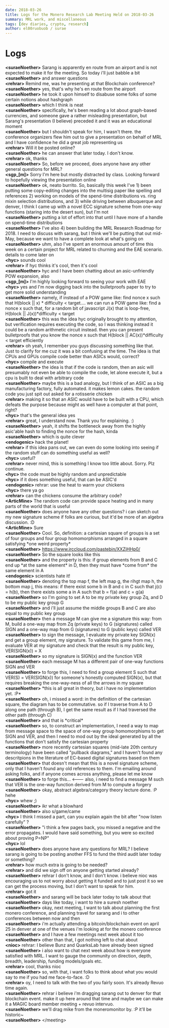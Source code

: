 ```yaml
---
date: 2018-03-26
title: Logs for the Monero Research Lab Meeting Held on 2018-03-26
summary: MRL work, and miscellaneous
tags: [dev diaries, crypto, research]
author: el00ruobuob / surae
---
```


# Logs  

**\<suraeNoether>** Sarang is apparently en route from an airport and is not expected to make it for the meeting. So today i'll just babble a bit  
**\<suraeNoether>** and answer questions  
**\<rehrar>** Remind me, was he presenting at that Blockchain conference?  
**\<suraeNoether>** yes, that's why he's en route from the airport  
**\<suraeNoether>** he took it upon himself to disabuse some folks of some certain notions about hashgraph  
**\<suraeNoether>** which I think is neat  
**\<suraeNoether>** specifically, he's been reading a lot about graph-based currencies, and someone gave a rather misleading presentation, but Sarang's presentation (I believe) preceded it and it was an educational moment  
**\<suraeNoether>** but I shouldn't speak for him, I wasn't there. the conference organizers flew him out to give a presentation on behalf of MRL and I have confidence he did a great job representing us  
**\<rehrar>** Will it be posted online?  
**\<suraeNoether>** he can answer that later today. I don't know.  
**\<rehrar>** ok, thanks  
**\<suraeNoether>** So, before we proceed, does anyone have any other general questions for MRL?   
**\<sgp\_[m]>** Sorry I'm here but mostly distracted by class. Looking forward to hopefully viewing the presentation online  
**\<suraeNoether>** ok, neato burrito. So, basically this week I've 1) been putting some copy-editing changes into the multisig paper like spelling and references 2) working on models of the spend-time distributions vs. ring mixin selection distributions, and 3) while driving between albuquerque and denver, I think I came up with a novel ECC signature scheme from one-way functions (staring into the desert sun), but I'm not  
**\<suraeNoether>** putting a lot of effort into that until I have more of a handle on spend-time distributions  
**\<suraeNoether>** I've also 4) been building the MRL Research Roadmap for 2018. I need to discuss with sarang, but I think we'll be putting that out mid-May, because we want to have a complete look at what's going on  
**\<suraeNoether>** uhm, also I've spent an enormous amount of time this week on a certain project for MRL related to churning and the EAE scenario. details to come later on  
**\<hyc>** sounds cool  
**\<rehrar>** if hyc thinks it's cool, then it's cool  
**\<suraeNoether>** hyc and I have been chatting about an asic-unfriendly POW expansion, also  
**\<sgp\_[m]>** I'm highly looking forward to seeing your work with EAE  
**\<hyc>** yes and I'm now digging back into the bulletproofs paper to try to get more solid understanding  
**\<suraeNoether>** namely, if instead of a POW game like: find nonce x such that H(block || x) \* difficulty < target.... we can run a POW game like: find a nonce x such that, for a random bit of javascript J(x) that is loop-free, H(block || J(x))\*difficulty < target  
**\<suraeNoether>** this was the idea hyc originally brought to my attention, but verification requires executing the code, so I was thinking instead it could be a random arithmetic circuit instead. then you can present bulletproofs that you know the nonce x such that H(block || AC(x))\*difficulty < target efficiently  
**\<rehrar>** oh yeah, I remember you guys discussing something like that. Just to clarify for me cuz it was a bit confusing at the time. The idea is that CPUs and GPUs compile code better than ASICs would, correct?  
**\<hyc>** compile and execute  
**\<suraeNoether>** the idea is that if the code is random, then an asic will presumably not even be able to compile the code, let alone execute it, but a cpu is built to deal with arbitrary code  
**\<suraeNoether>** maybe this is a bad analogy, but I think of an ASIC as a big manufacturing factory, fully automated. it makes lemon cakes. the random code you just spit out asked for a rotisserie chicken  
**\<rehrar>** making it so that an ASIC would have to be built with a CPU, which defeats the purpose because might as well have a computer at that point, right?  
**\<hyc>** that's the general idea yes  
**\<rehrar>** great, I understand now. Thank you for explaining. :)  
**\<suraeNoether>** yeah, it shifts the bottleneck away from the highly asic'able hash to finding the nonce for the hash, kinda  
**\<suraeNoether>** which is quite clever  
**\<endogenic>** hack the planet!  
**\<rehrar>** if this idea pans out, we can even do some looking into seeing if the random stuff can do something useful as well?  
**\<hyc>** useful?  
**\<rehrar>** never mind, this is something I know too little about. Sorry. Plz continue.  
**\<hyc>** the code must be highly random and unpredictable  
**\<hyc>** if it does something useful, that can be ASIC'd  
**\<endogenic>** rehrar: use the heat to warm your chickens  
**\<hyc>** there ya go  
**\<rehrar>** can the chickens consume the arbitrary code?  
**\<ArticMine>** The random code can provide space heating and in many parts of the world that is useful  
**\<suraeNoether>** does anyone have any other questions? i can sketch out my new signature scheme if folks are curious, but it'd be more of an algebra discussion. :D  
**\<ArticMine>** Sure  
**\<suraeNoether>** Cool. So, definition: a cartesian square of groups is a set of four groups and four group homomorphisms arranged in a square satisfying \*one weird property\*  
**\<suraeNoether>** https://www.irccloud.com/pastebin/XXZjHHp0/  
**\<suraeNoether>** So the square looks like this  
**\<suraeNoether>** and the property is this: if group elements from B and C end up \*at the same element\* in D, then they must have \*come from\* the same element in A  
**\<endogenic>** scientists hate it!  
**\<suraeNoether>** denoting the top map f, the left map g, the rihgt map h, the bottom map j, this means: if there exist some b in B and c in C such that j(c) = h(b), then there exists some a in A such that b = f(a) and c = g(a)  
**\<suraeNoether>** so I'm going to set A to be my private key group Zq, and D to be my public key group G  
**\<suraeNoether>** and i'll just assume the middle groups B and C are also equal to my public key group  
**\<suraeNoether>** then a message M can give me a signature this way: from M, build a one-way map from Zq (private keys) to G (signatures) called SIGN and a one-way map from G (signatures) to G (public keys) called VER  
**\<suraeNoether>** to sign the message, I evaluate my private key SIGN(x) and get a group element, my signature. To validate this game from me, I evaluate VER at my signature and check that the result is my public key, VER(SIGN(x)) = X  
**\<suraeNoether>** so my signature is SIGN(x) and the function VER  
**\<suraeNoether>** each message M has a different pair of one-way functions SIGN and VER  
**\<suraeNoether>** to forge this, I need to find a group element S such that VER(S) = VER(SIGN(x)) for someone's honestly computed SIGN(x), but that requires breaking the one-way-ness of all the arrows in my square  
**\<suraeNoether>** \*this is all great in theory, but i have no implementation yet. :P\*  
**\<suraeNoether>** oh, i missed a word: in the definition of the cartesian square, the diagram has to be commutative. so if I traverse from A to D along one path (through B), I get the same result as if I had traversed the other path (through C)  
**\<suraeNoether>** and that is \*critical\*  
**\<suraeNoether>** so, to construct an implementation, I need a way to map from message space to the space of one-way group homomorphisms to get SIGN and VER, and then I need to mod out by the ideal generated by all the functions that don't satisfy the cartesian property  
**\<suraeNoether>** more recently cartesian squares (mid-late 20th century terminology) have been called "pullback diagrams," and I haven't found any descritpions in the literature of EC-based digital signatures based on them  
**\<suraeNoether>** that doesn't mean that this is a novel signature scheme, only that I haven't found any old references to them. I'm emailing around asking folks, and if anyone comes across anything, please let me know  
**\<suraeNoether>** to forge this... <--- also, i need to find a message M such that VER is the one-way function derived from M to compute a forgery  
**\<suraeNoether>** okay, abstract algebra/category theory lecture done. :P hehe  
**\<hyc>** whew ;)  
**\<suraeNoether>** ikr what a blowhard  
**\<suraeNoether>** also s/game/came  
**\<hyc>** I think I missed a part, can you explain again the bit after "now listen carefully" ?  
**\<suraeNoether>** "i think a few pages back, you missed a negative and the error propagates. I would have said something, but you were so excited about proving P=NP"  
**\<hyc>** lol  
**\<suraeNoether>** does anyone have any questions for MRL? I believe sarang is going to be posting another FFS to fund the third audit later today or something?  
**\<rehrar>** how much extra is going to be needed?  
**\<rehrar>** and did we sign off on anyone getting started already?  
**\<suraeNoether>** rehrar I don't know, and I don't know. i believe nioc was encouraging us to not worry about getting it funded and to just post it so we can get the process moving, but I don't want to speak for him.  
**\<rehrar>** got it  
**\<suraeNoether>** and sarang will be back later today to talk about that  
**\<suraeNoether>** days like today, i want to hire a suresh noether  
**\<suraeNoether>** okay, next meeting, I want to talk about planning the first monero conference, and planning travel for sarang and i to other conferences between now and then  
**\<suraeNoether>** i'm actually attending a bitcoin/blockchain event on april 25 in denver at one of the venues i'm looking at for the monero conference   
**\<suraeNoether>** and I have a few meetings next week about it too  
**\<suraeNoether>** other than that, I got nothing left to chat about  
**\<nioc>** rehrar: I believe Bunz and QuarksLab have already been signed  
**\<suraeNoether>** i also want to chat next week about how is everyone satisfied with MRL. I want to gauge the community on direction, depth, breadth, leadership, funding models/goals etc.  
**\<rehrar>** cool, thanks nioc  
**\<suraeNoether>** so, with that, i want folks to think about what you would say to me if you had me face-to-face. :D  
**\<rehrar>** oy, I need to talk with the two of you fairly soon. It's already Revuo time again.  
**\<suraeNoether>** rehrar i believe i'm dragging sarang out to denver for that blockchain event. make it up here around that time and maybe we can make it a MAGIC board member meeting + revuo intervuo.   
**\<suraeNoether>** we'll drag mike from the moneromonitor by. :P it'll be historic~  
**\<suraeNoether>** \</meeting>

